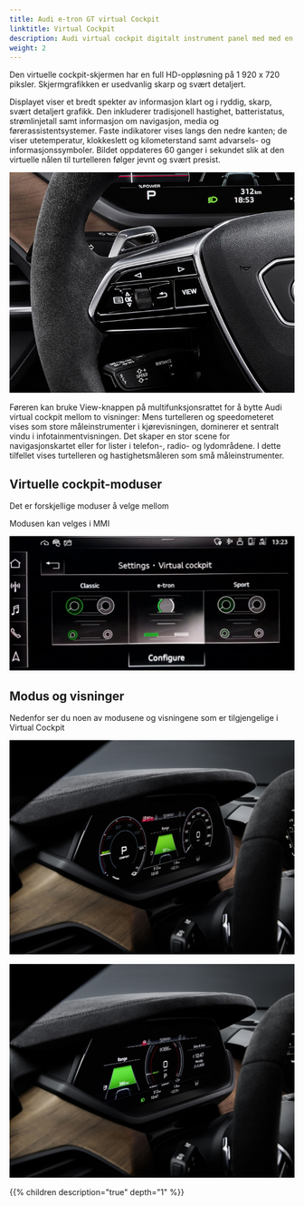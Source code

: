 ```yaml
---
title: Audi e-tron GT virtual Cockpit
linktitle: Virtual Cockpit
description: Audi virtual cockpit digitalt instrument panel med med en 12.3" skjerm. 
weight: 2
---
```


Den virtuelle cockpit-skjermen har en full HD-oppløsning på 1 920 x 720 piksler. Skjermgrafikken er usedvanlig skarp og svært detaljert.

Displayet viser et bredt spekter av informasjon klart og i ryddig, skarp, svært detaljert grafikk. Den inkluderer tradisjonell hastighet, batteristatus, strømlinjetall samt informasjon om navigasjon, media og førerassistentsystemer. Faste indikatorer vises langs den nedre kanten; de viser utetemperatur, klokkeslett og kilometerstand samt advarsels- og informasjonssymboler. Bildet oppdateres 60 ganger i sekundet slik at den virtuelle nålen til turtelleren følger jevnt og svært presist.

![View control](viewcontrol.jpg "Virtuell cockpitvisning styres på rattet")

Føreren kan bruke View-knappen på multifunksjonsrattet for å bytte Audi virtual cockpit mellom to visninger: Mens turtelleren og speedometeret vises som store måleinstrumenter i kjørevisningen, dominerer et sentralt vindu i infotainmentvisningen. Det skaper en stor scene for navigasjonskartet eller for lister i telefon-, radio- og lydområdene. I dette tilfellet vises turtelleren og hastighetsmåleren som små måleinstrumenter.

## Virtuelle cockpit-moduser

Det er forskjellige moduser å velge mellom

Modusen kan velges i MMI

![Virtuelle cockpit-moduser](virtualcockpit_settings.jpg "Virtuelle cockpit-moduser")

## Modus og visninger

Nedenfor ser du noen av modusene og visningene som er tilgjengelige i Virtual Cockpit

![Virtual cockpit](virtualcockpit_1.jpg "Virtual cockpit")

![Virtual cockpit](virtualcockpit_2.jpg "Virtual cockpit")

{{% children description="true" depth="1" %}}
